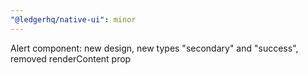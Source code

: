 ```yaml
---
"@ledgerhq/native-ui": minor
---
```


Alert component: new design, new types "secondary" and "success", removed renderContent prop
